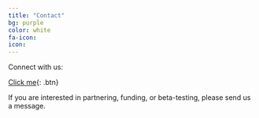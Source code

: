 ```yaml
---
title: "Contact"
bg: purple
color: white
fa-icon:
icon:
---
```


Connect with us:

[Click me](http://www.google.com){: .btn}   

<i class="fa fa-car"></i>  

<i class="fa fa-instagram"></i>   


If you are interested in partnering, funding, or beta-testing, please send us a message.
